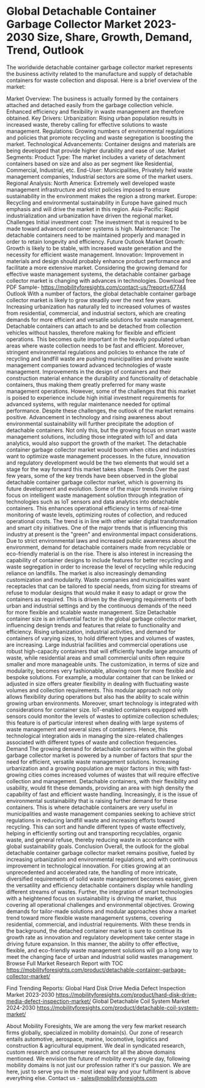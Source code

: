 # Global Detachable Container Garbage Collector Market 2023-2030 Size, Share, Growth, Demand, Trend, Outlook
The worldwide detachable container garbage collector market represents the business activity related to the manufacture and supply of detachable containers for waste collection and disposal. Here is a brief overview of the market:

Market Overview: The business is actually formed by the containers attached and detached easily from the garbage collection vehicle. Enhanced efficiency and flexibility in waste management are therefore obtained.
Key Drivers:
Urbanization: Rising urban population results in increased waste, thereby calling for effective solutions to waste management.
Regulations: Growing numbers of environmental regulations and policies that promote recycling and waste segregation is boosting the market.
Technological Advancements: Container designs and materials are being developed that provide higher durability and ease of use.
Market Segments:
Product Type: The market includes a variety of detachment containers based on size and also as per segment like Residential, Commercial, Industrial, etc.
End-User: Municipalities, Privately held waste management companies, Industrial sectors are some of the market users.
Regional Analysis:
North America: Extremely well developed waste management infrastructure and strict policies imposed to ensure sustainability in the environment makes the region a strong market.
Europe: Recycling and environmental sustainability in Europe have gained much emphasis and will drive the market in this region.
Asia-Pacific: Rapid industrialization and urbanization have driven the regional market.
Challenges
Initial investment cost: The investment that is required to be made toward advanced container systems is high.
Maintenance: The detachable containers need to be maintained properly and managed in order to retain longevity and efficiency.
Future Outlook
Market Growth: Growth is likely to be stable, with increased waste generation and the necessity for efficient waste management.
Innovation: Improvement in materials and design should probably enhance product performance and facilitate a more extensive market.
Considering the growing demand for effective waste management systems, the detachable container garbage collector market is changing with advances in technologies.
Download free PDF Sample- https://mobilityforesights.com/contact-us/?report=67744
Outlook
With a number of factors, the global detachable container garbage collector market is likely to grow steadily over the next few years. Increasing urbanization has naturally led to increased volumes of wastes from residential, commercial, and industrial sectors, which are creating demands for more efficient and versatile solutions for waste management. Detachable containers can attach to and be detached from collection vehicles without hassles, therefore making for flexible and efficient operations. This becomes quite important in the heavily populated urban areas where waste collection needs to be fast and efficient.
Moreover, stringent environmental regulations and policies to enhance the rate of recycling and landfill waste are pushing municipalities and private waste management companies toward advanced technologies of waste management. Improvements in the design of containers and their construction material enhance the durability and functionality of detachable containers, thus making them greatly preferred for many waste management operations. However, some of the challenges that this market is poised to experience include high initial investment requirements for advanced systems, with regular maintenance needed for optimal performance.
Despite these challenges, the outlook of the market remains positive. Advancement in technology and rising awareness about environmental sustainability will further precipitate the adoption of detachable containers. Not only this, but the growing focus on smart waste management solutions, including those integrated with IoT and data analytics, would also support the growth of the market. The detachable container garbage collector market would boom when cities and industries want to optimize waste management processes. In the future, innovation and regulatory development would be the two elements that would set a stage for the way forward this market takes shape.
Trends
Over the past few years, some of the key trends have been observed in the global detachable container garbage collector market, which is governing its future development and evolution. Some of the major trends involve rising focus on intelligent waste management solution through integration of technologies such as IoT sensors and data analytics into detachable containers. This enhances operational efficiency in terms of real-time monitoring of waste levels, optimizing routes of collection, and reduced operational costs. The trend is in line with other wider digital transformation and smart city initiatives.
One of the major trends that is influencing this industry at present is the "green" and environmental impact considerations. Due to strict environmental laws and increased public awareness about the environment, demand for detachable containers made from recyclable or eco-friendly material is on the rise. There is also interest in increasing the capability of container designs to include features for better recycling and waste segregation in order to increase the level of recycling while reducing reliance on landfills.
The market is also increasingly demanding customization and modularity. Waste companies and municipalities want receptacles that can be tailored to special needs, from sizing for streams of refuse to modular designs that would make it easy to adapt or grow the containers as required. This is driven by the diverging requirements of both urban and industrial settings and by the continuous demands of the need for more flexible and scalable waste management.
Size
Detachable container size is an influential factor in the global garbage collector market, influencing design trends and features that relate to functionality and efficiency. Rising urbanization, industrial activities, and demand for containers of varying sizes, to hold different types and volumes of wastes, are increasing. Large industrial facilities and commercial operations use robust high-capacity containers that will efficiently handle large amounts of waste, while residential areas and small commercial units often require smaller and more manageable units.
The customization, in terms of size and modularity, becomes very fashionable, allowing room for more flexible and bespoke solutions. For example, a modular container that can be linked or adjusted in size offers greater flexibility in dealing with fluctuating waste volumes and collection requirements. This modular approach not only allows flexibility during operations but also has the ability to scale within growing urban environments.
Moreover, smart technology is integrated with considerations for container size. IoT-enabled containers equipped with sensors could monitor the levels of wastes to optimize collection schedules; this feature is of particular interest when dealing with large systems of waste management and several sizes of containers. Hence, this technological integration aids in managing the size-related challenges associated with different types of waste and collection frequencies.
Demand 
The growing demand for detachable containers within the global garbage collector market is powered by a number of factors that spur the need for efficient, versatile waste management solutions. Increasing urbanization and a growing population are major factors in this; with fast-growing cities comes increased volumes of wastes that will require effective collection and management. Detachable containers, with their flexibility and usability, would fit these demands, providing an area with high density the capability of fast and efficient waste handling.
Increasingly, it is the issue of environmental sustainability that is raising further demand for these containers. This is where detachable containers are very useful in municipalities and waste management companies seeking to achieve strict regulations in reducing landfill waste and increasing efforts toward recycling. This can sort and handle different types of waste effectively, helping in efficiently sorting out and transporting recyclables, organic waste, and general refuse, thereby reducing waste in accordance with global sustainability goals.
Conclusion
Overall, the outlook for the global detachable container garbage collector market remains positive, fueled by increasing urbanization and environmental regulations, and with continuous improvement in technological innovation. For cities growing at an unprecedented and accelerated rate, the handling of more intricate, diversified requirements of solid waste management becomes easier, given the versatility and efficiency detachable containers display while handling different streams of wastes. Further, the integration of smart technologies with a heightened focus on sustainability is driving the market, thus covering all operational challenges and environmental objectives.
Growing demands for tailor-made solutions and modular approaches show a market trend toward more flexible waste management systems, covering residential, commercial, and industrial requirements. With these trends in the background, the detached container market is sure to continue its growth rate as innovation and regulatory development take center stage in driving future expansion. In this manner, the ability to offer effective, flexible, and eco-friendly waste management solutions will go a long way to meet the changing face of urban and industrial solid wastes management.
Browse Full Market Research Report with TOC  https://mobilityforesights.com/product/detachable-container-garbage-collector-market/

Find Trending Reports:
Global Hard Disk Drive Media Defect Inspection Market 2023-2030
https://mobilityforesights.com/product/hard-disk-drive-media-defect-inspection-market/
Global Detachable Coil System Market 2024-2030
https://mobilityforesights.com/product/detachable-coil-system-market/

About Mobility Foresights,
We are among the very few market research firms globally, specialized in mobility domain(s). Our zone of research entails automotive, aerospace, marine, locomotive, logistics and construction & agricultural equipment. We deal in syndicated research, custom research and consumer research for all the above domains mentioned.
We envision the future of mobility every single day, following mobility domains is not just our profession rather it's our passion. We are here, just to serve you in the most ideal way and your fulfillment is above everything else. Contact us -  sales@mobilityforesights.com 

